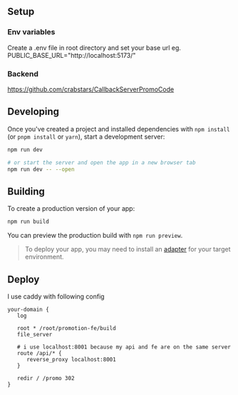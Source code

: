 ## Setup

### Env variables 
Create a .env file in root directory and set your base url
eg. PUBLIC_BASE_URL="http://localhost:5173/"

### Backend
https://github.com/crabstars/CallbackServerPromoCode

## Developing

Once you've created a project and installed dependencies with `npm install` (or `pnpm install` or `yarn`), start a development server:

```bash
npm run dev

# or start the server and open the app in a new browser tab
npm run dev -- --open
```

## Building

To create a production version of your app:

```bash
npm run build
```

You can preview the production build with `npm run preview`.

> To deploy your app, you may need to install an [adapter](https://kit.svelte.dev/docs/adapters) for your target environment.


## Deploy

I use caddy with following config

```
your-domain {
   log

   root * /root/promotion-fe/build
   file_server

   # i use localhost:8001 because my api and fe are on the same server
   route /api/* {	
      reverse_proxy localhost:8001
   }
 
   redir / /promo 302
}
```
